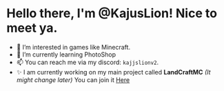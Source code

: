 # Hello there, I'm @KajusLion! Nice to meet ya.
- 👀 I’m interested in games like Minecraft.
- 🌱 I’m currently learning PhotoShop
- 📫 You can reach me via my discord: `kajjslionv2`.
- ✨ I am currently working on my main project called **LandCraftMC** *(It might change later)* You can join it [Here](https://discord.gg/UyBzxwf7MG)
<!---
KajusLion/KajusLion is a ✨ special ✨ repository because its `README.md` (this file) appears on your GitHub profile.
You can click the Preview link to take a look at your changes.
--->
